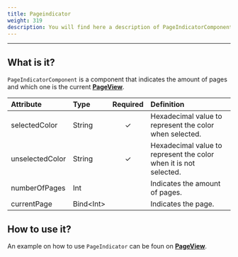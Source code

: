 ```yaml
---
title: Pageindicator
weight: 319
description: You will find here a description of PageIndicatorComponent.
---
```


---

## What is it?

`PageIndicatorComponent` is a component that indicates the amount of pages and which one is the current [**PageView**](/home/api/components/layout/pageview).

| Attribute       | Type            | Required | Definition                                                        |
| :-------------- | :-------------- | :------: | :---------------------------------------------------------------- |
| selectedColor   | String          |    ✓     | Hexadecimal value to represent the color when selected.           |
| unselectedColor | String          |    ✓     | Hexadecimal value to represent the color when it is not selected. |
| numberOfPages   | Int             |          | Indicates the amount of pages.                                    |
| currentPage     | Bind&lt;Int&gt; |          | Indicates the page.                                               |

## How to use it?

An example on how to use `PageIndicator` can be foun on [**PageView**](/home/api/components/layout/pageview#how-to-use-it).

